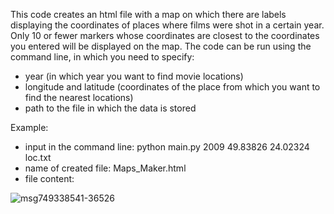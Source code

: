 This code creates an html file with a map on which there are labels displaying the coordinates of places where films were shot in a certain year. 
Only 10 or fewer markers whose coordinates are closest to the coordinates you entered will be displayed on the map.
The code can be run using the command line, in which you need to specify:
- year (in which year you want to find movie locations)
- longitude and latitude (coordinates of the place from which you want to find the nearest locations)
- path to the file in which the data is stored

Example:
- input in the command line: python main.py 2009 49.83826 24.02324 loc.txt
- name of created file: Maps_Maker.html
- file content:


![msg749338541-36526](https://user-images.githubusercontent.com/116552018/220439877-7fd0e7b9-e2ce-4385-af51-cc526e7ea1a8.jpg)
